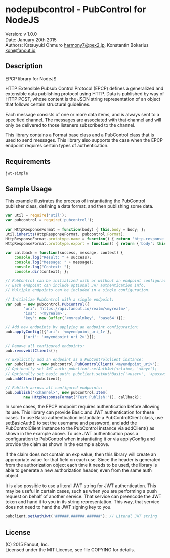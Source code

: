 nodepubcontrol - PubControl for NodeJS
======================================

Version: v 1.0.0  
Date: January 20th 2015  
Authors: Katsuyuki Ohmuro <harmony7@pex2.jp>, Konstantin Bokarius <kon@fanout.io>

Description
-----------

EPCP library for NodeJS

HTTP Extensible Pubsub Control Protocol (EPCP) defines a generalized and
extensible data publishing protocol using HTTP.  Data is published by way of
HTTP POST, whose content is the JSON string representation of an object that
follows certain structural guidelines.

Each message consists of one or more data items, and is always sent to a
specified channel.  The messages are associated with that channel and will
only be delivered to those listeners subscribed to the channel.

This library contains a Format base class and a PubControl class that is used
to send messages.  This library also supports the case when the EPCP endpoint
requires certain types of authentication.

Requirements
------------

    jwt-simple

Sample Usage
------------

This example illustrates the process of instantiating the PubControl publisher
class, defining a data format, and then publishing some data.

```javascript
var util = require('util');
var pubcontrol = require('pubcontrol');

var HttpResponseFormat = function(body) { this.body = body; };
util.inherits(HttpResponseFormat, pubcontrol.Format);
HttpResponseFormat.prototype.name = function() { return 'http-response'; };
HttpResponseFormat.prototype.export = function() { return {'body': this.body}; }

var callback = function(success, message, context) {
    console.log("Result: " + success);
    console.log("Message: " + message);
    console.log("Context: ");
    console.dir(context); };

// PubControl can be initialized with or without an endpoint configuration.
// Each endpoint can include optional JWT authentication info.
// Multiple endpoints can be included in a single configuration.

// Initialize PubControl with a single endpoint:
var pub = new pubcontrol.PubControl({
        'uri': 'https://api.fanout.io/realm/<myrealm>',
        'iss': '<myrealm>',
        'key': new Buffer('<myrealmkey', 'base64')});

// Add new endpoints by applying an endpoint configuration:
pub.applyConfig([{'uri': '<myendpoint_uri_1>'},
        {'uri': '<myendpoint_uri_2>'}]);

// Remove all configured endpoints:
pub.removeAllClients();

// Explicitly add an endpoint as a PubControlClient instance:
var pubclient = new pubcontrol.PubControlClient('<myendpoint_uri>');
// Optionally set JWT auth: pubclient.setAuthJwt(<claim>, '<key>');
// Optionally set basic auth: pubclient.setAuthBasic('<user>', '<password>');
pub.addClient(pubclient);

// Publish across all configured endpoints:
pub.publish('<channel>', new pubcontrol.Item(
        new HttpResponseFormat('Test Publish!')), callback);
```

In some cases, the EPCP endpoint requires authentication before allowing its
use.  This library can provide Basic and JWT authentication for these cases. To use Basic authentication instantiate a PubControlClient class, use setBasicAuth() to set the username and password, and add the PubControlClient instance to the PubControl instance via addClient() as shown in the example above. To use JWT authentication pass a configuration to PubControl when instantiating it or via applyConfig and provide the claim as shown in the example above.

If the claim does not contain an exp value, then this library will create an
appropriate value for that field on each use.  Since the header is generated
from the authorization object each time it needs to be used, the library is
able to generate a new authorization header, even from the same auth object.

It is also possible to use a literal JWT string for JWT authentication.
This may be useful in certain cases, such as when you are performing a push
request on behalf of another service.  That service can preencode the JWT
token and hand it to you in its string representation.  This way, that service
does not need to hand the JWT signing key to you.

```javascript
pubclient.setAuthJwt('######.######.######'); // Literal JWT string
````

License
-------

(C) 2015 Fanout, Inc.  
Licensed under the MIT License, see file COPYING for details.
